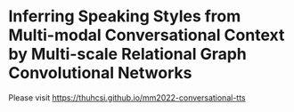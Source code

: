 # Inferring Speaking Styles from Multi-modal Conversational Context by Multi-scale Relational Graph Convolutional Networks
Please visit https://thuhcsi.github.io/mm2022-conversational-tts
